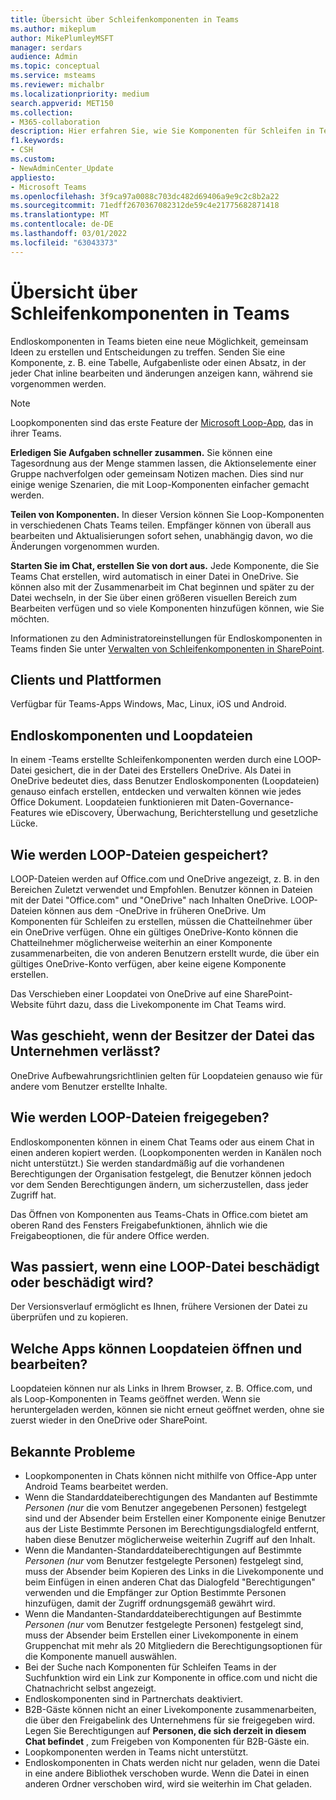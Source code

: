 ```yaml
---
title: Übersicht über Schleifenkomponenten in Teams
ms.author: mikeplum
author: MikePlumleyMSFT
manager: serdars
audience: Admin
ms.topic: conceptual
ms.service: msteams
ms.reviewer: michalbr
ms.localizationpriority: medium
search.appverid: MET150
ms.collection:
- M365-collaboration
description: Hier erfahren Sie, wie Sie Komponenten für Schleifen in Teams.
f1.keywords:
- CSH
ms.custom:
- NewAdminCenter_Update
appliesto:
- Microsoft Teams
ms.openlocfilehash: 3f9ca97a0088c703dc482d69406a9e9c2c8b2a22
ms.sourcegitcommit: 71edff2670367082312de59c4e21775682871418
ms.translationtype: MT
ms.contentlocale: de-DE
ms.lasthandoff: 03/01/2022
ms.locfileid: "63043373"
---
```

# <a name="overview-of-loop-components-in-teams"></a>Übersicht über Schleifenkomponenten in Teams

Endloskomponenten in Teams bieten eine neue Möglichkeit, gemeinsam Ideen zu erstellen und Entscheidungen zu treffen. Senden Sie eine Komponente, z. B. eine Tabelle, Aufgabenliste oder einen Absatz, in der jeder Chat inline bearbeiten und änderungen anzeigen kann, während sie vorgenommen werden. 

> [!Note]
> Loopkomponenten sind das erste Feature der [Microsoft Loop-App](https://www.microsoft.com/en-us/microsoft-loop), das in ihrer Teams. 

**Erledigen Sie Aufgaben schneller zusammen.** Sie können eine Tagesordnung aus der Menge stammen lassen, die Aktionselemente einer Gruppe nachverfolgen oder gemeinsam Notizen machen. Dies sind nur einige wenige Szenarien, die mit Loop-Komponenten einfacher gemacht werden.

**Teilen von Komponenten.** In dieser Version können Sie Loop-Komponenten in verschiedenen Chats Teams teilen. Empfänger können von überall aus bearbeiten und Aktualisierungen sofort sehen, unabhängig davon, wo die Änderungen vorgenommen wurden.

**Starten Sie im Chat, erstellen Sie von dort aus.** Jede Komponente, die Sie Teams Chat erstellen, wird automatisch in einer Datei in OneDrive. Sie können also mit der Zusammenarbeit im Chat beginnen und später zu der Datei wechseln, in der Sie über einen größeren visuellen Bereich zum Bearbeiten verfügen und so viele Komponenten hinzufügen können, wie Sie möchten.

Informationen zu den Administratoreinstellungen für Endloskomponenten in Teams finden Sie unter [Verwalten von Schleifenkomponenten in SharePoint](/sharepoint/manage-loop-components).

## <a name="clients-and-platforms"></a>Clients und Plattformen

Verfügbar für Teams-Apps Windows, Mac, Linux, iOS und Android.

## <a name="loop-components-and-loop-files"></a>Endloskomponenten und Loopdateien

In einem -Teams erstellte Schleifenkomponenten werden durch eine LOOP-Datei gesichert, die in der Datei des Erstellers OneDrive. Als Datei in OneDrive bedeutet dies, dass Benutzer Endloskomponenten (Loopdateien) genauso einfach erstellen, entdecken und verwalten können wie jedes Office Dokument. Loopdateien funktionieren mit Daten-Governance-Features wie eDiscovery, Überwachung, Berichterstellung und gesetzliche Lücke.

## <a name="how-are-loop--files-stored"></a>Wie werden LOOP-Dateien gespeichert?

LOOP-Dateien werden auf Office.com und OneDrive angezeigt, z. B. in den Bereichen Zuletzt verwendet und Empfohlen. Benutzer können in Dateien mit der Datei "Office.com" und "OneDrive" nach Inhalten OneDrive. LOOP-Dateien können aus dem -OneDrive in früheren OneDrive. Um Komponenten für Schleifen zu erstellen, müssen die Chatteilnehmer über ein OneDrive verfügen. Ohne ein gültiges OneDrive-Konto können die Chatteilnehmer möglicherweise weiterhin an einer Komponente zusammenarbeiten, die von anderen Benutzern erstellt wurde, die über ein gültiges OneDrive-Konto verfügen, aber keine eigene Komponente erstellen. 

Das Verschieben einer Loopdatei von OneDrive auf eine SharePoint-Website führt dazu, dass die Livekomponente im Chat Teams wird.

## <a name="what-happens-if-the-owner-of-the-file-leaves-the-company"></a>Was geschieht, wenn der Besitzer der Datei das Unternehmen verlässt?

OneDrive Aufbewahrungsrichtlinien gelten für Loopdateien genauso wie für andere vom Benutzer erstellte Inhalte.

## <a name="how-are-loop-files-shared"></a>Wie werden LOOP-Dateien freigegeben?

Endloskomponenten können in einem Chat Teams oder aus einem Chat in einen anderen kopiert werden. (Loopkomponenten werden in Kanälen noch nicht unterstützt.) Sie werden standardmäßig auf die vorhandenen Berechtigungen der Organisation festgelegt, die Benutzer können jedoch vor dem Senden Berechtigungen ändern, um sicherzustellen, dass jeder Zugriff hat.

Das Öffnen von Komponenten aus Teams-Chats in Office.com bietet am oberen Rand des Fensters Freigabefunktionen, ähnlich wie die Freigabeoptionen, die für andere Office werden.

## <a name="what-if-a-loop-file-becomes-corrupted-or-damaged"></a>Was passiert, wenn eine LOOP-Datei beschädigt oder beschädigt wird?

Der Versionsverlauf ermöglicht es Ihnen, frühere Versionen der Datei zu überprüfen und zu kopieren.

## <a name="what-apps-can-open-and-edit-loop-files"></a>Welche Apps können Loopdateien öffnen und bearbeiten?

Loopdateien können nur als Links in Ihrem Browser, z. B. Office.com, und als Loop-Komponenten in Teams geöffnet werden. Wenn sie heruntergeladen werden, können sie nicht erneut geöffnet werden, ohne sie zuerst wieder in den OneDrive oder SharePoint.

## <a name="known-issues"></a>Bekannte Probleme

- Loopkomponenten in Chats können nicht mithilfe von Office-App unter Android Teams bearbeitet werden.
- Wenn die Standarddateiberechtigungen des Mandanten auf Bestimmte *Personen (nur* die vom Benutzer angegebenen Personen) festgelegt sind und der Absender beim Erstellen einer  Komponente einige Benutzer aus der Liste Bestimmte Personen im Berechtigungsdialogfeld entfernt, haben diese Benutzer möglicherweise weiterhin Zugriff auf den Inhalt.
- Wenn die Mandanten-Standarddateiberechtigungen auf Bestimmte *Personen (nur* vom Benutzer festgelegte Personen) festgelegt sind, muss der Absender beim Kopieren des Links in die Livekomponente und beim Einfügen in einen anderen Chat das Dialogfeld "Berechtigungen" verwenden und die Empfänger zur Option Bestimmte Personen hinzufügen, damit der Zugriff ordnungsgemäß gewährt wird.
- Wenn die Mandanten-Standarddateiberechtigungen auf Bestimmte *Personen (nur* vom Benutzer festgelegte Personen) festgelegt sind, muss der Absender beim Erstellen einer Livekomponente in einem Gruppenchat mit mehr als 20 Mitgliedern die Berechtigungsoptionen für die Komponente manuell auswählen.
- Bei der Suche nach Komponenten für Schleifen Teams in der Suchfunktion wird ein Link zur Komponente in office.com und nicht die Chatnachricht selbst angezeigt.
- Endloskomponenten sind in Partnerchats deaktiviert.
- B2B-Gäste können nicht an einer Livekomponente zusammenarbeiten, die über den Freigabelink des Unternehmens für sie freigegeben wird. Legen Sie Berechtigungen auf **Personen, die sich derzeit in diesem Chat befindet** , zum Freigeben von Komponenten für B2B-Gäste ein.
- Loopkomponenten werden in Teams nicht unterstützt.
- Endloskomponenten in Chats werden nicht nur geladen, wenn die Datei in eine andere Bibliothek verschoben wurde. Wenn die Datei in einen anderen Ordner verschoben wird, wird sie weiterhin im Chat geladen.

